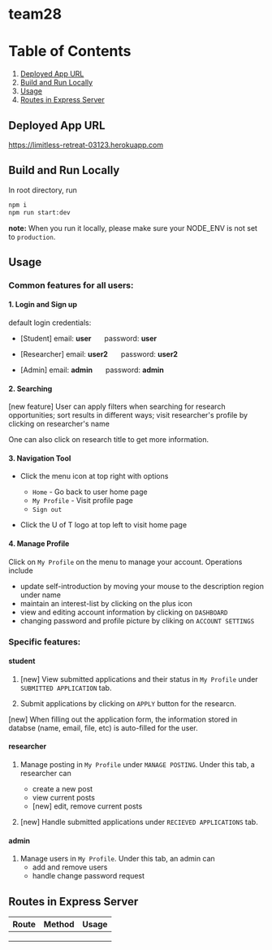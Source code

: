 # team28
# Table of Contents
1. [Deployed App URL](#url)
2. [Build and Run Locally](#build)
3. [Usage](#usage)
4. [Routes in Express Server](#routes)

<a name="url"></a>
## Deployed App URL 
https://limitless-retreat-03123.herokuapp.com

<a name="build"></a>
## Build and Run Locally 
In root directory, run
```bash
npm i
npm run start:dev
```

**note:** When you run it locally, please make sure your NODE_ENV is not set to `production`.


<a name="usage"></a>
## Usage 
### Common features for all users:

#### 1. Login and Sign up
default login credentials:
  * [Student] email: **user** &ensp; &ensp; password: **user**

  * [Researcher] email: **user2** &ensp; &ensp; password: **user2**

  * [Admin] email: **admin** &ensp; &ensp; password: **admin**

#### 2. Searching
[new feature] User can apply filters when searching for research opportunities; sort results in different ways; visit researcher's profile by clicking on researcher's name

One can also click on research title to get more information.

#### 3. Navigation Tool

* Click the menu icon at top right with options
  * `Home` - Go back to user home page
  * `My Profile` - Visit profile page
  * `Sign out`
  
* Click the U of T logo at top left to visit home page

#### 4. Manage Profile
Click on `My Profile` on the menu to manage your account. Operations include
  * update self-introduction by moving your mouse to the description region under name
  * maintain an interest-list by clicking on the plus icon
  * view and editing account information by clicking on `DASHBOARD`
  * changing password and profile picture by cliking on `ACCOUNT SETTINGS`
  
  
### Specific features:
#### student

 1. [new] View submitted applications and their status in `My Profile` under `SUBMITTED APPLICATION` tab.
    
 2. Submit applications by clicking on `APPLY` button for the researcn. 
 
 [new] When filling out the application form, the information stored in databse (name, email, file, etc) is auto-filled for the user.

#### researcher

 1. Manage posting in `My Profile` under `MANAGE POSTING`. Under this tab, a researcher can
    * create a new post
    * view current posts
    * [new] edit, remove current posts
 
 2. [new] Handle submitted applications under `RECIEVED APPLICATIONS` tab.

#### admin

1. Manage users in `My Profile`. Under this tab, an admin can
    * add and remove users
    * handle change password request

## Routes in Express Server <a name="routes"></a>
| Route        | Method         | Usage  |
| ------------- |:-------------:| -----:|
|      |  |  |
|       |  |    |
|  |     |     |

